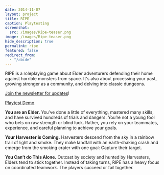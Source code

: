 ```yaml
---
date: 2014-11-07
layout: project
title: RIPE
caption: Playtesting
screenshot:
  src: /images/Ripe-teaser.png
image: /images/Ripe-teaser.png
hide_description: true
permalink: ripe
featured: false
redirect_from:
  - "/abide"
---
```


RIPE is a roleplaying game about Elder adventurers defending their home against horrible monsters from space. It's also about processing your past, growing stronger as a community, and delving into classic dungeons.

[Join the newsletter for updates](https://tinyletter.com/technicalgrimoire/subscribe)!

<div class="shopping-buttons">
<a href="/files/RIPEPlaytest.pdf" class="btn btn-primary itchBTN">Playtest Demo</a>
</div>

**You are an Elder.** You’ve done a little of everything, mastered many skills, and have survived hundreds of trials and dangers. You’re not a young fool who bets on raw strength or blind luck. Rather, you rely on your teammates, experience, and careful planning to achieve your goals.

**Your Harvester is Coming.** Harvesters descend from the sky in a rainbow trail of light and smoke. They make landfall with an earth-shaking crash and emerge from the smoking crater with one goal: Capture their target.

**You Can’t do This Alone.** Outcast by society and hunted by Harvesters, Elders tend to stick together. Instead of taking turns, RIPE has a heavy focus on coordinated teamwork. The players succeed or fail together.

